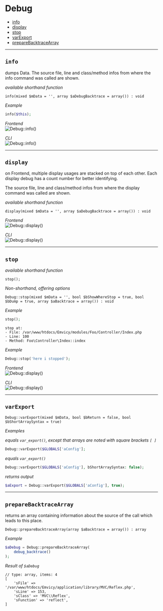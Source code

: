 
# Debug

- [info](#info)
- [display](#display)
- [stop](#stop)
- [varExport](#varExport)
- [prepareBacktraceArray](#prepareBacktraceArray)

---

<a id="info"></a>
## `info`

dumps Data. The source file, line and class/method infos from where the info command was called are shown.

_available shorthand function_
~~~
info(mixed $mData = '', array $aDebugBacktrace = array()) : void
~~~

_Example_  
~~~php
info($this);
~~~

_Frontend_  
![Debug::info()](/doc/1.x/debug/debug_info.png)

_CLI_  
![Debug::info()](/doc/1.x/debug/debug_info_cli.png)

---

<a id="display"></a>
## `display`

on Frontend, multiple display usages are stacked on top of each other. Each display debug has a count number for better identifying.

The source file, line and class/method infos from where the display command was called are shown.

_available shorthand function_
~~~
display(mixed $mData = '', array $aDebugBacktrace = array()) : void
~~~

_Frontend_  
![Debug::display()](/doc/1.x/debug/debug_display.png)

_CLI_  
![Debug::display()](/doc/1.x/debug/debug_display_cli.png)

---

<a id="stop"></a>
## `stop`

_available shorthand function_ 
~~~
stop();
~~~
_Non-shorthand, offering options_
~~~
Debug::stop(mixed $mData = '', bool $bShowWhereStop = true, bool $bDump = true, array $aBacktrace = array()) : void
~~~

_Example_  
~~~php
stop();
~~~
~~~
stop at:
- File: /var/www/htdocs/Emvicy/modules/Foo/Controller/Index.php
- Line: 100
- Method: Foo\Controller\Index::index
~~~

_Example_  
~~~php
Debug::stop('here i stopped');
~~~

_Frontend_  
![Debug::display()](/doc/1.x/debug/debug_stop.png)

_CLI_  
![Debug::display()](/doc/1.x/debug/debug_stop_cli.png)

---

<a id="varExport"></a>
## `varExport`

~~~
Debug::varExport(mixed $mData, bool $bReturn = false, bool $bShortArraySyntax = true)
~~~

_Examples_ 

*equals `var_export()`, except that arrays are noted with square brackets `[ ]`*      
~~~php
Debug::varExport($GLOBALS['aConfig'];
~~~

*equals `var_export()`*  
~~~php
Debug::varExport($GLOBALS['aConfig'], bShortArraySyntax: false);
~~~

_returns output_  
~~~php
$aExport = Debug::varExport($GLOBALS['aConfig'], true);
~~~

---

<a id="prepareBacktraceArray"></a>
## `prepareBacktraceArray`

returns an array containing information about the source of the call which leads to this place.

~~~
Debug::prepareBacktraceArray(array $aBacktrace = array()) : array
~~~

_Example_  
~~~php
$aDebug = Debug::prepareBacktraceArray(
    debug_backtrace()
);
~~~

_Result of `$aDebug`_  
~~~
// type: array, items: 4
[
    'sFile' => '/var/www/htdocs/Emvicy/application/library/MVC/Reflex.php',
    'sLine' => 153,
    'sClass' => 'MVC\\Reflex',
    'sFunction' => 'reflect',
]
~~~